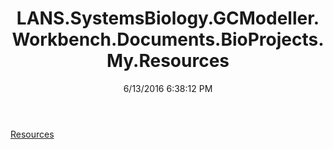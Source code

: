 ﻿---
title: LANS.SystemsBiology.GCModeller.Workbench.Documents.BioProjects.My.Resources
date: 6/13/2016 6:38:12 PM
---

[Resources](T-LANS.SystemsBiology.GCModeller.Workbench.Documents.BioProjects.My.Resources.Resources.html)
